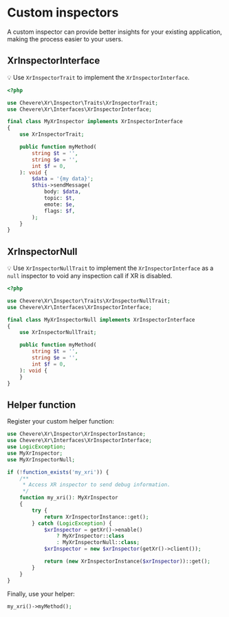 # Custom inspectors

A custom inspector can provide better insights for your existing application, making the process easier to your users.

## XrInspectorInterface

💡 Use `XrInspectorTrait` to implement the `XrInspectorInterface`.

```php
<?php

use Chevere\Xr\Inspector\Traits\XrInspectorTrait;
use Chevere\Xr\Interfaces\XrInspectorInterface;

final class MyXrInspector implements XrInspectorInterface
{
    use XrInspectorTrait;

    public function myMethod(
        string $t = '',
        string $e = '',
        int $f = 0,
    ): void {
        $data = '{my data}';
        $this->sendMessage(
            body: $data,
            topic: $t,
            emote: $e,
            flags: $f,
        );
    }
}

```

## XrInspectorNull

💡 Use `XrInspectorNullTrait` to implement the `XrInspectorInterface` as a `null` inspector to void any inspection call if XR is disabled.

```php
<?php

use Chevere\Xr\Inspector\Traits\XrInspectorNullTrait;
use Chevere\Xr\Interfaces\XrInspectorInterface;

final class MyXrInspectorNull implements XrInspectorInterface
{
    use XrInspectorNullTrait;

    public function myMethod(
        string $t = '',
        string $e = '',
        int $f = 0,
    ): void {
    }
}


```

## Helper function

Register your custom helper function:

```php
use Chevere\Xr\Inspector\XrInspectorInstance;
use Chevere\Xr\Interfaces\XrInspectorInterface;
use LogicException;
use MyXrInspector;
use MyXrInspectorNull;

if (!function_exists('my_xri')) {
    /**
     * Access XR inspector to send debug information.
     */
    function my_xri(): MyXrInspector
    {
        try {
            return XrInspectorInstance::get();
        } catch (LogicException) {
            $xrInspector = getXr()->enable()
                ? MyXrInspector::class
                : MyXrInspectorNull::class;
            $xrInspector = new $xrInspector(getXr()->client());

            return (new XrInspectorInstance($xrInspector))::get();
        }
    }
}
```

Finally, use your helper:

```php
my_xri()->myMethod();
```
